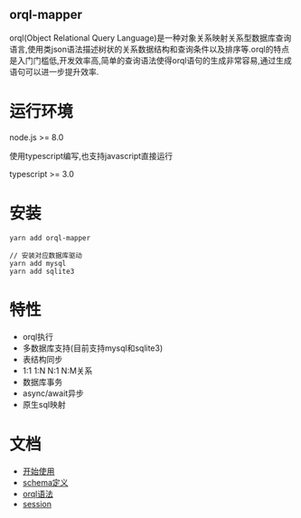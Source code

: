 orql-mapper
---

orql(Object Relational Query Language)是一种对象关系映射关系型数据库查询语言,使用类json语法描述树状的关系数据结构和查询条件以及排序等.orql的特点是入门门槛低,开发效率高,简单的查询语法使得orql语句的生成非常容易,通过生成语句可以进一步提升效率.

# 运行环境

node.js >= 8.0

使用typescript编写,也支持javascript直接运行

typescript >= 3.0

# 安装

```
yarn add orql-mapper

// 安装对应数据库驱动
yarn add mysql
yarn add sqlite3
```

# 特性

* orql执行
* 多数据库支持(目前支持mysql和sqlite3)
* 表结构同步
* 1:1 1:N N:1 N:M关系
* 数据库事务
* async/await异步
* 原生sql映射

# 文档
* [开始使用](./docs/index.md)
* [schema定义](./docs/schema.md)
* [orql语法](./docs/orql.md)
* [session](./docs/session.md)